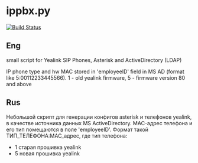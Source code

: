 # ippbx.py

[![Build Status](https://travis-ci.org/v12aml/ippbx.py.svg?branch=dev)](https://travis-ci.org/v12aml/ippbx.py)


## Eng
small script for Yealink SIP Phones, Asterisk and ActiveDirectory (LDAP)


IP phone type and hw MAC stored in 'employeeID' field in MS AD (format like 5:00112233445566). 1 - old yealink firmware, 5 - firmware version 80 and above

## Rus
Небольшой скрипт для генерации конфигов asterisk и телефонов yealink, в качестве источника данных MS ActiveDirectory.
MAC-адрес телефона и его тип помещаются в поле 'employeeID'. Формат такой ТИП_ТЕЛЕФОНА:MAC_адрес, где тип телефона:
 * 1 старая прошивка yealink
 * 5 новая прошивка yealink
